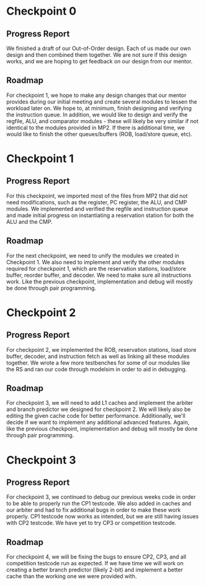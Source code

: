 # Checkpoint 0

## Progress Report
We finished a draft of our Out-of-Order design. Each of us made our own  design and then combined them together. We are not sure if this design works, and we are hoping to get feedback on our design from our mentor.

## Roadmap
For checkpoint 1, we hope to make any design changes that our mentor  provides during our initial meeting and create several modules to lessen the workload later on. We hope to, at minimum, finish designing and verifying the instruction queue. In addition, we would like to design and verify the regfile, ALU, and comparator modules - these will likely be very similar if not identical to the modules provided in MP2. If there is additional time, we would like to finish the other queues/buffers (ROB, load/store queue, etc).


# Checkpoint 1

## Progress Report
For this checkpoint, we imported most of the files from MP2 that did not  need modifications, such as the register, PC register, the ALU, and CMP modules. We implemented and verified the regfile and instruction queue and made initial progress on instantiating a reservation station for both the ALU and the CMP. 

## Roadmap
For the next checkpoint, we need to unify the modules we created in Checkpoint 1. We also need to implement and verify the other modules required for checkpoint 1, which are the reservation stations, load/store buffer, reorder buffer, and decoder. We need to make sure all instructions work. Like the previous checkpoint, implementation and debug will mostly be done through pair programming.


# Checkpoint 2

## Progress Report
For checkpoint 2, we implemented the ROB, reservation stations, load store buffer, decoder, and instruction fetch as well as linking all these modules together. We wrote a few more testbenches for some of our modules like the RS and ran our code through modelsim in order to aid in debugging. 

## Roadmap
For checkpoint 3, we will need to add L1 caches and implement the arbiter and branch predictor we designed for checkpoint 2. We will likely also be editing the given cache code for better performance. Additionally, we'll decide if we want to implement any additional advanced features. Again, like the previous checkpoint, implementation and debug will mostly be done through pair programming.


# Checkpoint 3

## Progress Report
For checkpoint 3, we continued to debug our previous weeks code in order to be able to properly run the CP1 testcode. We also added in caches and our arbiter and had to fix additional bugs in order to make these work properly. CP1 testcode now works as intended, but we are still having issues with CP2 testcode. We have yet to try CP3 or competition testcode.

## Roadmap
For checkpoint 4, we will be fixing the bugs to ensure CP2, CP3, and all competition testcode run as expected. If we have time we will work on creating a better branch predictor (likely 2-bit) and implement a better cache than the working one we were provided with. 
